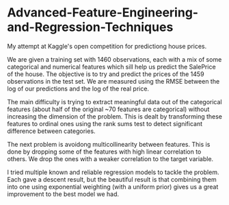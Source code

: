# Advanced-Feature-Engineering-and-Regression-Techniques

My attempt at Kaggle's open competition for predictiong house prices.

We are given a training set with 1460 observations, each with a mix of some categorical and numerical features which sill help us predict the SalePrice of the house.
The objective is to try and predict the prices of the 1459 observations in the test set. 
We are measured using the RMSE between the log of our predictions and the log of the real price.

The main difficulty is trying to extract meaningful data out of the categorical features (about half of the original ~70 features are categorical) without increasing the dimension of the problem. This is dealt by transforming these features to ordinal ones using the rank sums test to detect significant difference between categories.

The next problem is avoidong multicollinearity between features. This is done by dropping some of the features with high linear correlation to others. We drop the ones with a weaker correlation to the target variable.

I tried multiple known and reliable regression models to tackle the problem. Each gave a descent result, but the beautiful result is that combining them into one using exponential weighting (with a uniform prior) gives us a great improvement to the best model we had.
